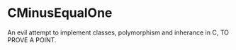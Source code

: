 # CMinusEqualOne
An evil attempt to implement classes, polymorphism and inherance in C, TO PROVE A POINT.
